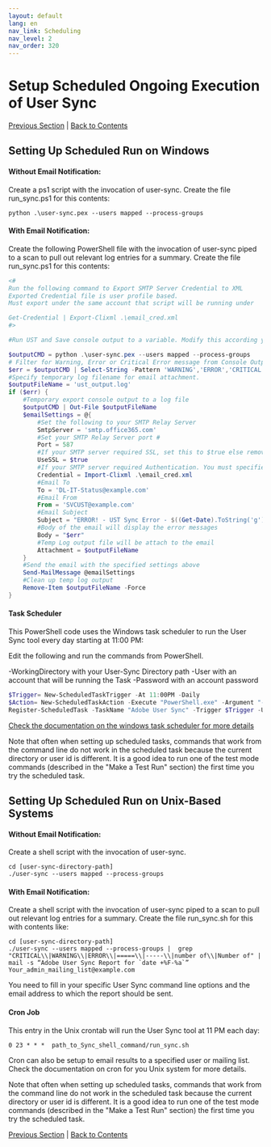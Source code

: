 ```yaml
---
layout: default
lang: en
nav_link: Scheduling
nav_level: 2
nav_order: 320
---
```


# Setup Scheduled Ongoing Execution of User Sync


[Previous Section](command_line_options.md) \| [Back to Contents](index.md)

## Setting Up Scheduled Run on Windows


#### Without Email Notification:
Create a ps1 script with the invocation of user-sync. Create the file run_sync.ps1 for this contents:

	python .\user-sync.pex --users mapped --process-groups


#### With Email Notification:
Create the following PowerShell file with the invocation of user-sync piped to a scan to pull out relevant log entries for a summary.  Create the file run_sync.ps1 for this contents:

```powershell
<#
Run the following command to Export SMTP Server Credential to XML
Exported Credential file is user profile based.
Must export under the same account that script will be running under

Get-Credential | Export-Clixml .\email_cred.xml
#>

#Run UST and Save console output to a variable. Modify this according your UST command

$outputCMD = python .\user-sync.pex --users mapped --process-groups
# Filter for Warning, Error or Critical Error message from Console Output
$err = $outputCMD | Select-String -Pattern 'WARNING','ERROR','CRITICAL'
#Specify temporary log filename for email attachment.
$outputFileName = 'ust_output.log'
if ($err) {
    #Temporary export console output to a log file
    $outputCMD | Out-File $outputFileName
    $emailSettings = @{
        #Set the following to your SMTP Relay Server
        SmtpServer = 'smtp.office365.com'
        #Set your SMTP Relay Server port #
        Port = 587
        #If your SMTP server required SSL, set this to $true else remove this setting.
        UseSSL = $true
        #If your SMTP server required Authentication. You must specified Credential in PSCredential object
        Credential = Import-Clixml .\email_cred.xml
        #Email To
        To = 'DL-IT-Status@example.com'
        #Email From
        From = 'SVCUST@example.com'
        #Email Subject
        Subject = "ERROR! - UST Sync Error - $((Get-Date).ToString('g'))"
        #Body of the email will display the error messages
        Body = "$err"
        #Temp Log output file will be attach to the email
        Attachment = $outputFileName
    }
    #Send the email with the specified settings above
    Send-MailMessage @emailSettings
    #Clean up temp log output
    Remove-Item $outputFileName -Force
}
```

#### Task Scheduler
This PowerShell code uses the Windows task scheduler to run the User Sync tool every day starting at 11:00 PM:

Edit the following and run the commands from PowerShell.

-WorkingDirectory with your User-Sync Directory path
-User with an account that will be running the Task
-Password with an account password

```powershell
$Trigger= New-ScheduledTaskTrigger -At 11:00PM -Daily
$Action= New-ScheduledTaskAction -Execute "PowerShell.exe" -Argument "-ExecutionPolicy Bypass -File run_sync.ps1" -WorkingDirectory "[user-sync-directory]"
Register-ScheduledTask -TaskName "Adobe User Sync" -Trigger $Trigger -User "[UserName Here]" -Password "[Password Here]" -Action $Action -RunLevel Highest –Force
```

[Check the documentation on the windows task scheduler for more details](https://docs.microsoft.com/en-us/powershell/module/scheduledtasks)

Note that often when setting up scheduled tasks, commands that work from the command line do not work in the scheduled task because the current directory or user id is different.  It is a good idea to run one of the test mode commands (described in the "Make a Test Run" section) the first time you try the scheduled task.


## Setting Up Scheduled Run on Unix-Based Systems

#### Without Email Notification:
Create a shell script with the invocation of user-sync.

	cd [user-sync-directory-path]
	./user-sync --users mapped --process-groups

#### With Email Notification:
Create a shell script with the invocation of user-sync piped to a scan to pull out relevant log entries for a summary.  Create the file run_sync.sh for this with contents like:

	cd [user-sync-directory-path]
	./user-sync --users mapped --process-groups |  grep "CRITICAL\\|WARNING\\|ERROR\\|=====\\|-----\\|number of\\|Number of" | mail -s “Adobe User Sync Report for `date +%F-%a`”
    Your_admin_mailing_list@example.com

You need to fill in your specific User Sync command line options and the email address to which the report should be sent.

#### Cron Job
This entry in  the Unix crontab will run the User Sync tool at 11 PM each day:

	0 23 * * *  path_to_Sync_shell_command/run_sync.sh

Cron can also be setup to email results to a specified user or mailing list.  Check the documentation on cron for you Unix system for more details.

Note that often when setting up scheduled tasks, commands that work from the command line do not work in the scheduled task because the current directory or user id is different.  It is a good idea to run one of the test mode commands (described in the "Make a Test Run" section) the first time you try the scheduled task.


[Previous Section](command_line_options.md) \| [Back to Contents](index.md)

